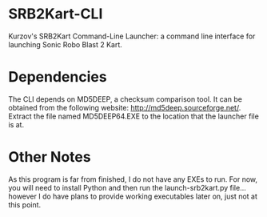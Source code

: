 # SRB2Kart-CLI
Kurzov's SRB2Kart Command-Line Launcher: a command line interface for launching Sonic Robo Blast 2 Kart.

# Dependencies
The CLI depends on MD5DEEP, a checksum comparison tool. It can be obtained from the following website: http://md5deep.sourceforge.net/. Extract the file named MD5DEEP64.EXE to the location that the launcher file is at.

# Other Notes
As this program is far from finished, I do not have any EXEs to run. For now, you will need to install Python and then run the launch-srb2kart.py file... however I do have plans to provide working executables later on, just not at this point.
